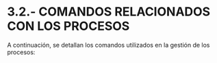 # 3.2.- COMANDOS RELACIONADOS CON LOS PROCESOS 

A continuación, se detallan los comandos utilizados en la gestión de los procesos:
